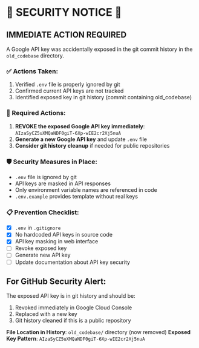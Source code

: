 # 🚨 SECURITY NOTICE 🚨

## IMMEDIATE ACTION REQUIRED

A Google API key was accidentally exposed in the git commit history in the `old_codebase` directory. 

### ✅ Actions Taken:
1. Verified `.env` file is properly ignored by git
2. Confirmed current API keys are not tracked
3. Identified exposed key in git history (commit containing old_codebase)

### 🔧 Required Actions:
1. **REVOKE the exposed Google API key immediately**: `AIzaSyCZ5uXMQaNDF0giT-6Xp-wIE2cr2Xj5nuA`
2. **Generate a new Google API key** and update `.env` file
3. **Consider git history cleanup** if needed for public repositories

### 🛡️ Security Measures in Place:
- `.env` file is ignored by git
- API keys are masked in API responses
- Only environment variable names are referenced in code
- `.env.example` provides template without real keys

### 📋 Prevention Checklist:
- [x] `.env` in `.gitignore`
- [x] No hardcoded API keys in source code
- [x] API key masking in web interface
- [ ] Revoke exposed key
- [ ] Generate new API key
- [ ] Update documentation about API key security

## For GitHub Security Alert:
The exposed API key is in git history and should be:
1. Revoked immediately in Google Cloud Console
2. Replaced with a new key
3. Git history cleaned if this is a public repository

**File Location in History**: `old_codebase/` directory (now removed)
**Exposed Key Pattern**: `AIzaSyCZ5uXMQaNDF0giT-6Xp-wIE2cr2Xj5nuA`
